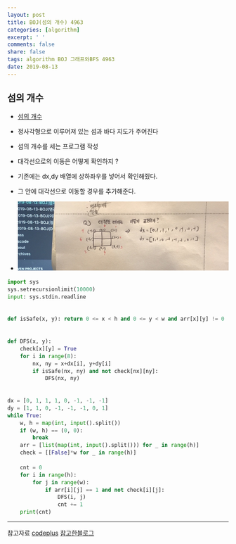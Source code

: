 ```yaml
---
layout: post
title: BOJ(섬의 개수) 4963
categories: [algorithm]
excerpt: ' '
comments: false
share: false
tags: algorithm BOJ 그래프와BFS 4963
date: 2019-08-13
---
```


## 섬의 개수

- [섬의 개수](https://www.acmicpc.net/problem/4963)

- 정사각형으로 이루어져 있는 섬과 바다 지도가 주어진다
- 섬의 개수를 세는 프로그램 작성
- 대각선으로의 이동은 어떻게 확인하지 ?
- 기존에는 dx,dy 배열에 상하좌우를 넣어서 확인해줬다.
- 그 안에 대각선으로 이동할 경우를 추가해준다.
- ![No Image](/assets/posts/20190813/1.png)

```python
import sys
sys.setrecursionlimit(10000)
input: sys.stdin.readline


def isSafe(x, y): return 0 <= x < h and 0 <= y < w and arr[x][y] != 0


def DFS(x, y):
    check[x][y] = True
    for i in range(8):
        nx, ny = x+dx[i], y+dy[i]
        if isSafe(nx, ny) and not check[nx][ny]:
            DFS(nx, ny)


dx = [0, 1, 1, 1, 0, -1, -1, -1]
dy = [1, 1, 0, -1, -1, -1, 0, 1]
while True:
    w, h = map(int, input().split())
    if (w, h) == (0, 0):
        break
    arr = [list(map(int, input().split())) for _ in range(h)]
    check = [[False]*w for _ in range(h)]

    cnt = 0
    for i in range(h):
        for j in range(w):
            if arr[i][j] == 1 and not check[i][j]:
                DFS(i, j)
                cnt += 1
    print(cnt)
```

---

참고자료
[codeplus](https://code.plus/course/32)
[참고한블로그](https://itholic.github.io/kata-danji/)
